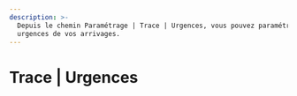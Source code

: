 ```yaml
---
description: >-
  Depuis le chemin Paramétrage | Trace | Urgences, vous pouvez paramétrer les
  urgences de vos arrivages.
---
```


# Trace | Urgences

